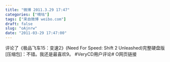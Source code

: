 ```yaml
---
title: "微博 2011.3.29 17:47"
categories: ["嘀咕"]
tags: ["来自微博 weibo.com"]
draft: false
slug: "oAjnrw"
date: "2011-03-29 17:47:00"
---
```


<p>评论了《极品飞车15：变速2》(Need For Speed: Shift 2 Unleashed)完整硬盘版[压缩包]：不错。我还是最喜欢9。 #VeryCD用户评论# O网页链接 ​​​​</p>
